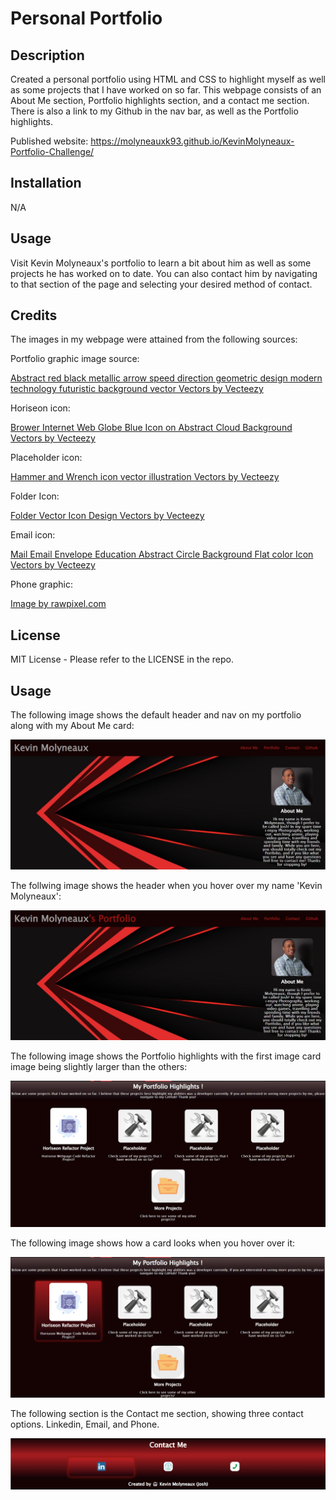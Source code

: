 # Personal Portfolio

## Description

Created a personal portfolio using HTML and CSS to highlight myself as well as some projects that I have worked on so far.
This webpage consists of an About Me section, Portfolio highlights section, and a contact me section. There is also a link to my Github in the nav bar, as well as the Portfolio highlights.

Published website:  https://molyneauxk93.github.io/KevinMolyneaux-Portfolio-Challenge/

## Installation

N/A

## Usage

Visit Kevin Molyneaux's portfolio to learn a bit about him as well as some projects he has worked on to date. You can also contact him by navigating to that section of the page and selecting your desired method of contact. 

## Credits

The images in my webpage were attained from the following sources: 

Portfolio graphic image source: 

<a href="https://www.vecteezy.com/vector-art/5240249-abstract-red-black-metallic-arrow-speed-direction-geometric-design-modern-technology-futuristic-background-vector">Abstract red black metallic arrow speed direction geometric design modern technology futuristic background vector Vectors by Vecteezy</a>

Horiseon icon: 

<a href="https://www.vecteezy.com/vector-art/14332438-brower-internet-web-globe-blue-icon-on-abstract-cloud-background">Brower Internet Web Globe Blue Icon on Abstract Cloud Background Vectors by Vecteezy</a>


Placeholder icon: 


<a href="https://www.vecteezy.com/vector-art/8407035-hammer-and-wrench-icon-vector-illustration">Hammer and Wrench icon vector illustration Vectors by Vecteezy</a>

Folder Icon: 

<a href="https://www.vecteezy.com/vector-art/16982706-folder-vector-icon-design">Folder Vector Icon Design Vectors by Vecteezy</a>

Email icon: 

<a href="https://www.vecteezy.com/vector-art/17983022-mail-email-envelope-education-abstract-circle-background-flat-color-icon">Mail Email Envelope Education Abstract Circle Background Flat color Icon Vectors by Vecteezy</a>

Phone graphic: 

<a href="https://www.freepik.com/free-vector/phone_2900473.htm#query=phone%20graphics&position=2&from_view=search&track=sph">Image by rawpixel.com</a> 

## License

MIT License - Please refer to the LICENSE in the repo.

## Usage
The following image shows the default header and nav on my portfolio along with my About Me card:

![alt text](assets/images/Portfolio-Header-AboutMe.jpg)

The follwing image shows the header when you hover over my name 'Kevin Molyneaux':

![alt text](assets/images/Portfolio-Title-Hover.jpg)

The following image shows the Portfolio highlights with the first image card image being  slightly larger than the others: 

![alt text](assets/images/Portfolio-Highlights.jpg)

The following image shows how a card looks when you hover over it: 

![alt text](assets/images/Portfolio-Highlights2.jpg)

The following section is the Contact me section, showing three contact options. Linkedin, Email, and Phone.

![alt text](assets/images/Portfolio-Contact-Me.jpg)
